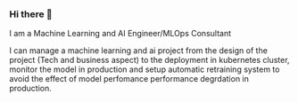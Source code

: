 ### Hi there 👋

I am a Machine Learning and AI Engineer/MLOps Consultant

I can manage a machine learning and ai project from the design of the project (Tech and business aspect) to the deployment in kubernetes cluster, monitor the model in production and setup automatic retraining system to avoid the effect of model perfomance performance degrdation in production.

<!--
**yamess/yamess** is a ✨ _special_ ✨ repository because its `README.md` (this file) appears on your GitHub profile.

Here are some ideas to get you started:

- 🔭 I’m currently working on ...
- 🌱 I’m currently learning ...
- 👯 I’m looking to collaborate on ...
- 🤔 I’m looking for help with ...
- 💬 Ask me about ...
- 📫 How to reach me: ...
- 😄 Pronouns: ...
- ⚡ Fun fact: ...
-->
